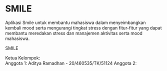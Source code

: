 # SMILE
Aplikasi Smile untuk membantu mahasiswa dalam menyeimbangkan kembali mood serta mengurangi tingkat stress dengan fitur-fitur yang dapat membantu meredakan stress dan manajemen aktivitas serta mood mahasiswa.

SMILE  

Ketua Kelompok:  
Anggota 1: Aditya Ramadhan - 20/460535/TK/51124
Anggota 2: 
